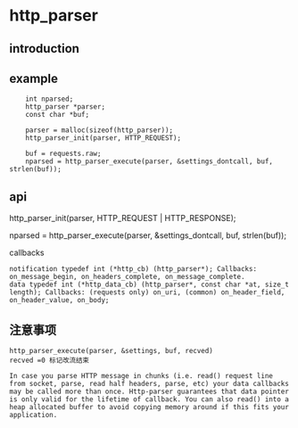 # http_parser

## introduction

## example

```
    int nparsed;
    http_parser *parser;
    const char *buf;

    parser = malloc(sizeof(http_parser));
    http_parser_init(parser, HTTP_REQUEST);

    buf = requests.raw;
    nparsed = http_parser_execute(parser, &settings_dontcall, buf, strlen(buf));

```


## api

http_parser_init(parser, HTTP_REQUEST | HTTP_RESPONSE);

nparsed = http_parser_execute(parser, &settings_dontcall, buf, strlen(buf));

callbacks

```
notification typedef int (*http_cb) (http_parser*); Callbacks: on_message_begin, on_headers_complete, on_message_complete.
data typedef int (*http_data_cb) (http_parser*, const char *at, size_t length); Callbacks: (requests only) on_uri, (common) on_header_field, on_header_value, on_body;
```

## 注意事项

```
http_parser_execute(parser, &settings, buf, recved)
recved =0 标记改流结束

In case you parse HTTP message in chunks (i.e. read() request line from socket, parse, read half headers, parse, etc) your data callbacks may be called more than once. Http-parser guarantees that data pointer is only valid for the lifetime of callback. You can also read() into a heap allocated buffer to avoid copying memory around if this fits your application.

```
